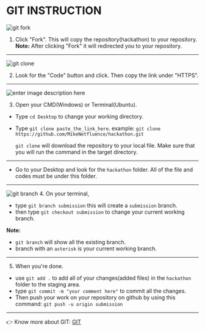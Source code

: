 
# GIT INSTRUCTION


![git fork](https://drive.google.com/uc?id=1t_sp7aQm3CtRxwCWK8T7mK3Yk5payvzI)
1. Click "Fork". This will copy the repository(hackathon) to your repository.
    **Note:** After clicking "Fork" it will redirected you to your repository.
---
![git clone](https://drive.google.com/uc?id=1DGsHui_9qAIBuWsUvycZLZG0JupwJwv8)
 
 2.  Look for the "Code" button and click. Then copy the link under "HTTPS". 
---  
![enter image description here](https://drive.google.com/uc?id=143_62Ceogd4c_3Ih0roUioWWG3BgNDAM)

3. Open your CMD(Windows) or Terminal(Ubuntu). 
 - Type `cd Desktop` to change your working directory.
 - Type `git clone paste_the_link_here`. example: `git clone https://github.com/MikeNetfluence/hackathon.git`
  
   `git clone` will download the repository to your local file. Make sure that you will run the command in the target directory.

---
 -  Go to your Desktop and look for the `hackathon` folder. All of the file and codes must be under this folder. 
----
![git branch](https://drive.google.com/uc?id=13M0NTTKVWYQmaQbG6vF-1KfSKJn-2ywJ)
4. On your terminal, 
- type `git branch submission` this will create a `submission` branch.
- then type `git checkout submission` to change your current working branch.

**Note:** 
- `git branch` will show all the existing branch.
- branch with an `asterisk` is your current working branch. 
---
 5. When you're done. 
 - use `git add .` to add all of your changes(added files) in the `hackathon` folder to the staging area.
 - type `git commit -m "your comment here"` to commit all the changes. 
 - Then  push your work on your repository on github by using this command:
 `git push -u origin submission`
  ---

  :point_right: Know more about GIT: [GIT](https://git-scm.com/docs)

     

